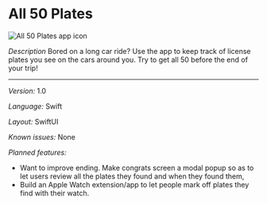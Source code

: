 # All 50 Plates

![All 50 Plates app icon](../All%2050%20Plates/Resources/PlatesIcon.png)

*Description*
Bored on a long car ride? Use the app to keep track of license plates you see on the cars around you. Try to get all 50 before the end of your trip!

--- 

*Version:* 1.0

*Language:* Swift

*Layout:* SwiftUI

*Known issues:* None

*Planned features:*
* Want to improve ending. Make congrats screen a modal popup so as to let users review all the plates they found and when they found them, 
* Build an Apple Watch extension/app to let people mark off plates they find with their watch. 